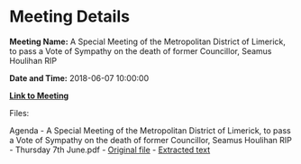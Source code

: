 # Meeting Details

**Meeting Name:** A Special Meeting of the Metropolitan District of Limerick, to pass a Vote of Sympathy on the death of former Councillor, Seamus Houlihan RIP

**Date and Time:** 2018-06-07 10:00:00

**[Link to Meeting](https://www.limerick.ie/council/whats-on/special-meeting-metropolitan-district-limerick-pass-vote-sympathy-death-former)**

Files: 

Agenda - A Special Meeting of the Metropolitan District of Limerick, to pass a Vote of Sympathy on the death of former Councillor, Seamus Houlihan RIP - Thursday 7th June.pdf - [Original file](https://www.limerick.ie/sites/default/files/media/documents/2018-06/00%20Agenda%20Special%20Meeting%207th%20June%202018.pdf) - [Extracted text](./Agenda%20-%C2%A0A%20Special%20Meeting%20of%20the%20Metropolitan%20District%20of%20Limerick%2C%20to%20pass%20a%20Vote%20of%20Sympathy%20on%20the%20death%20of%20former%20Councillor%2C%20Seamus%20Houlihan%20RIP%20-%20Thursday%207th%20June.md)

